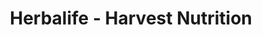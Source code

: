 ---
title: "Herbalife - Harvest Nutrition"
url: /harvest/herbalife-harvest-nutrition/
shop: beverages
---